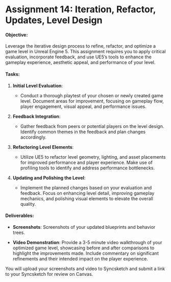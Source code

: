 # Assignment 14: Iteration, Refactor, Updates, Level Design

<h4>Objective:</h4>
<p>Leverage the iterative design process to refine, refactor, and optimize a game level in Unreal Engine 5. This assignment requires you to apply critical evaluation, incorporate feedback, and use UE5’s tools to enhance the gameplay experience, aesthetic appeal, and performance of your level.</p>
<h4>Tasks:</h4>
<ol>
<li>
<p><strong>Initial Level Evaluation</strong>:</p>
<ul>
<li>Conduct a thorough playtest of your chosen or newly created game level. Document areas for improvement, focusing on gameplay flow, player engagement, visual appeal, and performance issues.</li>
</ul>
</li>
<li>
<p><strong>Feedback Integration</strong>:</p>
<ul>
<li>Gather feedback from peers or potential players on the level design. Identify common themes in the feedback and plan changes accordingly.</li>
</ul>
</li>
<li>
<p><strong>Refactoring Level Elements</strong>:</p>
<ul>
<li>Utilize UE5 to refactor level geometry, lighting, and asset placements for improved performance and player experience. Make use of profiling tools to identify and address performance bottlenecks.</li>
</ul>
</li>
<li>
<p><strong>Updating and Polishing the Level</strong>:</p>
<ul>
<li>Implement the planned changes based on your evaluation and feedback. Focus on enhancing level detail, improving gameplay mechanics, and polishing visual elements to elevate the overall quality.</li>
</ul>
</li>
</ol>
<h4>Deliverables:</h4>
<ul style="list-style-type: disc;">
<li>
<strong>Screenshots</strong>: Screenshots of your updated blueprints and behavior trees.&nbsp;</li>
<li>
<p><strong>Video Demonstration</strong>: Provide a 3-5 minute video walkthrough of your optimized game level, showcasing before and after comparisons to highlight the improvements made. Include commentary on significant refinements and their intended impact on the player experience.</p>
</li>
</ul>
<p>You will upload your screenshots and video to Syncsketch and submit a link to your Syncsketch for review on Canvas.</p>